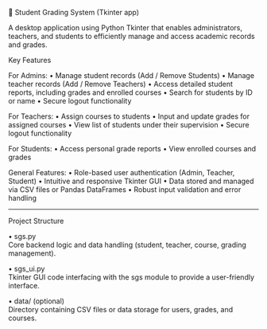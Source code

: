 📕 Student Grading System (Tkinter app)

A desktop application using Python Tkinter that enables administrators, teachers, and students to efficiently manage and access academic records and grades.

Key Features

For Admins:
• Manage student records (Add / Remove Students)
• Manage teacher records (Add / Remove Teachers)
• Access detailed student reports, including grades and enrolled courses
• Search for students by ID or name
• Secure logout functionality

For Teachers:
• Assign courses to students
• Input and update grades for assigned courses
• View list of students under their supervision
• Secure logout functionality

For Students:
• Access personal grade reports
• View enrolled courses and grades

General Features:
• Role-based user authentication (Admin, Teacher, Student)
• Intuitive and responsive Tkinter GUI
• Data stored and managed via CSV files or Pandas DataFrames
• Robust input validation and error handling 

 --- 

Project Structure

• sgs.py  
  Core backend logic and data handling (student, teacher, course, grading management).

• sgs_ui.py  
  Tkinter GUI code interfacing with the sgs module to provide a user-friendly interface.

• data/ (optional)  
  Directory containing CSV files or data storage for users, grades, and courses.
